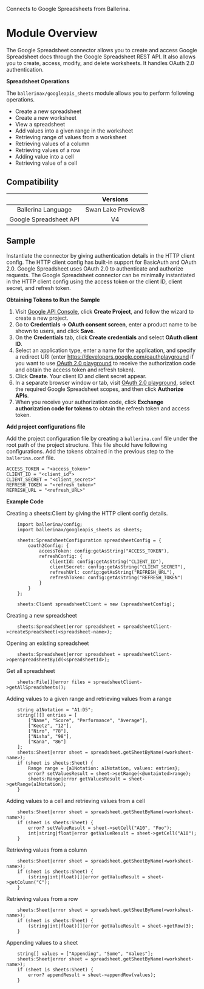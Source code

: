 Connects to Google Spreadsheets from Ballerina.

# Module Overview

The Google Spreadsheet connector allows you to create and access Google Spreadsheet docs through the Google Spreadsheet REST API. It also allows you to create, access, modify, and delete worksheets. It handles OAuth 2.0 authentication.

**Spreadsheet Operations**

The `ballerinax/googleapis_sheets` module allows you to perform following operations.

- Create a new spreadsheet
- Create a new worksheet
- View a spreadsheet
- Add values into a given range in the worksheet
- Retrieving range of values from a worksheet
- Retrieving values of a column 
- Retrieving values of a row
- Adding value into a cell
- Retrieving value of a cell

## Compatibility

|                             |       Versions              |
|:---------------------------:|:---------------------------:|
| Ballerina Language          |     Swan Lake Preview8      |
| Google Spreadsheet API      |             V4              |

## Sample

Instantiate the connector by giving authentication details in the HTTP client config. The HTTP client config has built-in support for BasicAuth and OAuth 2.0. Google Spreadsheet uses OAuth 2.0 to authenticate and authorize requests. The Google Spreadsheet connector can be minimally instantiated in the HTTP client config using the access token or the client ID, client secret, and refresh token.

**Obtaining Tokens to Run the Sample**

1. Visit [Google API Console](https://console.developers.google.com), click **Create Project**, and follow the wizard to create a new project.
2. Go to **Credentials -> OAuth consent screen**, enter a product name to be shown to users, and click **Save**.
3. On the **Credentials** tab, click **Create credentials** and select **OAuth client ID**. 
4. Select an application type, enter a name for the application, and specify a redirect URI (enter https://developers.google.com/oauthplayground if you want to use 
[OAuth 2.0 playground](https://developers.google.com/oauthplayground) to receive the authorization code and obtain the 
access token and refresh token). 
5. Click **Create**. Your client ID and client secret appear. 
6. In a separate browser window or tab, visit [OAuth 2.0 playground](https://developers.google.com/oauthplayground), select the required Google Spreadsheet scopes, and then click **Authorize APIs**.
7. When you receive your authorization code, click **Exchange authorization code for tokens** to obtain the refresh token and access token. 

**Add project configurations file**

Add the project configuration file by creating a `ballerina.conf` file under the root path of the project structure.
This file should have following configurations. Add the tokens obtained in the previous step to the `ballerina.conf` file.

```
ACCESS_TOKEN = "<access_token>"
CLIENT_ID = "<client_id">
CLIENT_SECRET = "<client_secret>"
REFRESH_TOKEN = "<refresh_token>"
REFRESH_URL = "<refresh_URL>"
```

**Example Code**

Creating a sheets:Client by giving the HTTP client config details. 
```ballerina
    import ballerina/config;   
    import ballerinax/googleapis_sheets as sheets;
   
    sheets:SpreadsheetConfiguration spreadsheetConfig = {
        oauth2Config: {
            accessToken: config:getAsString("ACCESS_TOKEN"),
            refreshConfig: {
                clientId: config:getAsString("CLIENT_ID"),
                clientSecret: config:getAsString("CLIENT_SECRET"),
                refreshUrl: config:getAsString("REFRESH_URL"),
                refreshToken: config:getAsString("REFRESH_TOKEN")
            }
        }
    };
   
    sheets:Client spreadsheetClient = new (spreadsheetConfig);
```

Creating a new spreadsheet
```ballerina
    sheets:Spreadsheet|error spreadsheet = spreadsheetClient->createSpreadsheet(<spreadsheet-name>);
```

Opening an existing spreadsheet 
```ballerina
    sheets:Spreadsheet|error spreadsheet = spreadsheetClient->openSpreadsheetById(<spreadsheetId>);
```

Get all spreadsheet 
```ballerina
    sheets:File[]|error files = spreadsheetClient->getAllSpreadsheets();
```

Adding values to a given range and retrieving values from a range
```ballerina
    string a1Notation = "A1:D5";
    string[][] entries = [
        ["Name", "Score", "Performance", "Average"],
        ["Keetz", "12"],
        ["Niro", "78"],
        ["Nisha", "98"],
        ["Kana", "86"]
    ];
    sheets:Sheet|error sheet = spreadsheet.getSheetByName(<worksheet-name>);
    if (sheet is sheets:Sheet) {
        Range range = {a1Notation: a1Notation, values: entries};
        error? setValuesResult = sheet->setRange(<@untainted>range);
        sheets:Range|error getValuesResult = sheet->getRange(a1Notation);
    } 
```

Adding values to a cell and retrieving values from a cell
```ballerina
    sheets:Sheet|error sheet = spreadsheet.getSheetByName(<worksheet-name>);
    if (sheet is sheets:Sheet) {
        error? setValueResult = sheet->setCell("A10", "Foo");
        int|string|float|error getValueResult = sheet->getCell("A10");
    }
```

Retrieving values from a column
```ballerina
    sheets:Sheet|error sheet = spreadsheet.getSheetByName(<worksheet-name>);
    if (sheet is sheets:Sheet) {
        (string|int|float)[]|error getValueResult = sheet->getColumn("C");
    }
```

Retrieving values from a row
```ballerina
    sheets:Sheet|error sheet = spreadsheet.getSheetByName(<worksheet-name>);
    if (sheet is sheets:Sheet) {
        (string|int|float)[]|error getValueResult = sheet->getRow(3);
    }
```

Appending values to a sheet
```ballerina
    string[] values = ["Appending", "Some", "Values"];
    sheets:Sheet|error sheet = spreadsheet.getSheetByName(<worksheet-name>);
    if (sheet is sheets:Sheet) {
        error? appendResult = sheet->appendRow(values);
    }
```

